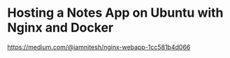 # Hosting a Notes App on Ubuntu with Nginx and Docker

https://medium.com/@iamnitesh/nginx-webapp-1cc581b4d066
